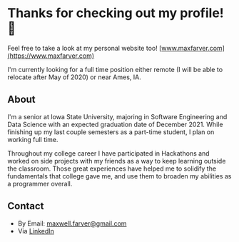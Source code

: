 # Thanks for checking out my profile! 👋

Feel free to take a look at my personal website too!   [www.maxfarver.com](https://www.maxfarver.com)

I'm currently looking for a full time position either remote (I will be able to relocate after May of 2020) or near Ames, IA.

## About

I'm a senior at Iowa State University, majoring in Software Engineering and Data Science with an expected graduation date of December 2021. While finishing up my last couple semesters as a part-time student, I plan on working full time.

Throughout my college career I have participated in Hackathons and worked on side projects with my friends as a way to keep learning outside the classroom. Those great experiences have helped me to solidify the fundamentals that college gave me, and use them to broaden my abilities as a programmer overall.

## Contact

- By Email: maxwell.farver@gmail.com
- Via [LinkedIn](https://www.linkedin.com/in/maxwell-farver/)
